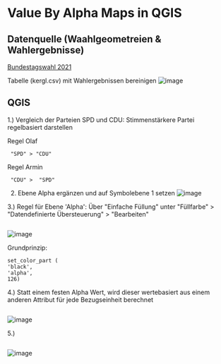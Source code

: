 # Value By Alpha Maps in QGIS

## Datenquelle (Waahlgeometreien & Wahlergebnisse)
[Bundestagswahl 2021](https://www.bundeswahlleiterin.de/bundeswahlleiter.html)

Tabelle (kergl.csv) mit Wahlergebnissen bereinigen 
![image](https://github.com/s91967/DTM/assets/134683996/aeac85db-6382-48c8-9d45-2da39003ed53)

## QGIS 

1.) Vergleich der Parteien SPD und CDU: Stimmenstärkere Partei regelbasiert darstellen

Regel Olaf
```
 "SPD" > "CDU"
```
Regel Armin
```
 "CDU" >  "SPD" 
 ```
 
 2) Ebene Alpha ergänzen und auf Symbolebene 1 setzen
 ![image](https://github.com/s91967/DTM/assets/134683996/a787c433-bfc7-4520-8614-9b0ee622cb6a)

3.) Regel für Ebene 'Alpha': Über "Einfache Füllung" unter "Füllfarbe"  > "Datendefinierte Übersteuerung" > "Bearbeiten" 
```
```

![image](https://github.com/s91967/DTM/assets/134683996/7d51c638-0db7-4434-b0f5-36dcbf134932)

Grundprinzip:

```
set_color_part (
'black',
'alpha', 
126)
```

4.) Statt einem festen Alpha Wert, wird dieser wertebasiert aus einem anderen Attribut für jede Bezugseinheit berechnet 
```
```
![image](https://github.com/s91967/DTM/assets/134683996/239b0ee9-cfa0-41a9-88f5-1a8b719839cb)

5.)
```
```
![image](https://github.com/s91967/DTM/assets/134683996/fb8c3b17-7057-4faf-a296-e97bda3cd4b7)



